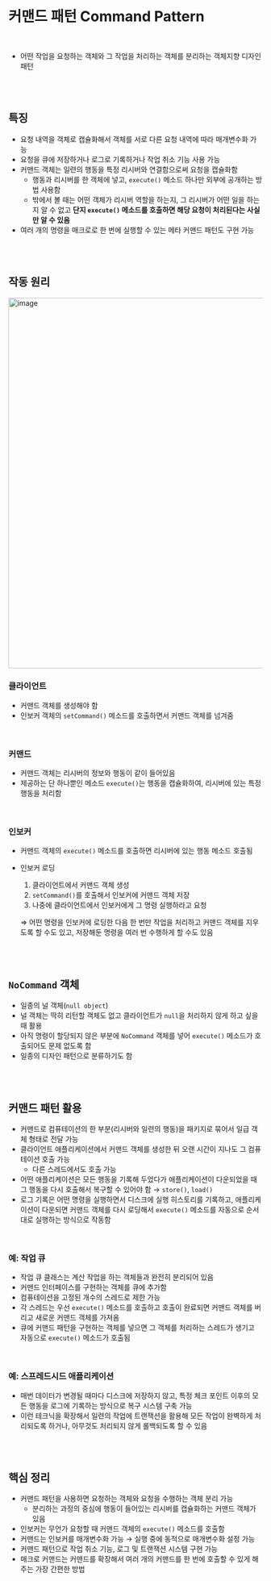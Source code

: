 # 커맨드 패턴 Command Pattern

<br>

- 어떤 작업을 요청하는 객체와 그 작업을 처리하는 객체를 분리하는 객체지향 디자인 패턴
    
<br><br>

## 특징

- 요청 내역을 객체로 캡슐화해서 객체를 서로 다른 요청 내역에 따라 매개변수화 가능
- 요청을 큐에 저장하거나 로그로 기록하거나 작업 취소 기능 사용 가능
- 커맨드 객체는 일련의 행동을 특정 리시버와 연결함으로써 요청을 캡슐화함
    - 행동과 리시버를 한 객체에 넣고, `execute()` 메소드 하나만 외부에 공개하는 방법 사용함
    - 밖에서 볼 때는 어떤 객체가 리시버 역할을 하는지, 그 리시버가 어떤 일을 하는지 알 수 없고 **단지 `execute()` 메소드를 호출하면 해당 요청이 처리된다는 사실만 알 수 있음**
- 여러 개의 명령을 매크로로 한 번에 실행할 수 있는 메타 커맨드 패턴도 구현 가능

<br><br>

## 작동 원리

<img width="735" alt="image" src="https://github.com/you-can-be-ace/headfirst-design-patterns/assets/141018558/52fae4dc-37b3-449c-ba45-a9158164fcf5">

<br>

### 클라이언트

- 커맨드 객체를 생성해야 함
- 인보커 객체의 `setCommand()` 메소드를 호출하면서 커맨드 객체를 넘겨줌

<br>

### 커맨드

- 커맨드 객체는 리시버의 정보와 행동이 같이 들어있음
- 제공하는 단 하나뿐인 메소드 `execute()`는 행동을 캡슐화하여, 리시버에 있는 특정 행동을 처리함

<br>

### 인보커

- 커맨드 객체의 `execute()` 메소드를 호출하면 리시버에 있는 행동 메소드 호출됨
- 인보커 로딩
    1. 클라이언트에서 커맨드 객체 생성
    2. `setCommand()`를 호출해서 인보커에 커맨드 객체 저장
    3. 나중에 클라이언트에서 인보커에게 그 명령 실행하라고 요청
    
    ⇒ 어떤 명령을 인보커에 로딩한 다음 한 번만 작업을 처리하고 커맨드 객체를 지우도록 할 수도 있고, 저장해둔 명령을 여러 번 수행하게 할 수도 있음

<br><br>

## `NoCommand` 객체

- 일종의 널 객체(`null object`)
- 널 객체는 딱히 리턴할 객체도 없고 클라이언트가 `null`을 처리하지 않게 하고 싶을 때 활용
- 아직 명령이 할당되지 않은 부분에 `NoCommand` 객체를 넣어 `execute()` 메소드가 호출되어도 문제 없도록 함
- 일종의 디자인 패턴으로 분류하기도 함

<br><br>

## 커맨드 패턴 활용

- 커맨드로 컴퓨테이션의 한 부분(리시버와 일련의 행동)을 패키지로 묶어서 일급 객체 형태로 전달 가능
- 클라이언트 애플리케이션에서 커맨드 객체를 생성한 뒤 오랜 시간이 지나도 그 컴퓨테이션 호출 가능
    - 다른 스레드에서도 호출 가능
- 어떤 애플리케이션은 모든 행동을 기록해 두었다가 애플리케이션이 다운되었을 때 그 행동을 다시 호출해서 복구할 수 있어야 함 → `store()`, `load()`
- 로그 기록은 어떤 명령을 실행하면서 디스크에 실행 히스토리를 기록하고, 애플리케이션이 다운되면 커맨드 객체를 다시 로딩해서 `execute()` 메소드를 자동으로 순서대로 실행하는 방식으로 작동함

<br>

### 예: 작업 큐

- 작업 큐 클래스는 계산 작업을 하는 객체들과 완전히 분리되어 있음
- 커맨드 인터페이스를 구현하는 객체를 큐에 추가함
- 컴퓨테이션을 고정된 개수의 스레드로 제한 가능
- 각 스레드는 우선 `execute()` 메소드를 호출하고 호출이 완료되면 커맨드 객체를 버리고 새로운 커맨드 객체를 가져옴
- 큐에 커맨드 패턴을 구현하는 객체를 넣으면 그 객체를 처리하는 스레드가 생기고 자동으로 `execute()` 메소드가 호출됨

<br>

### 예: 스프레드시드 애플리케이션

- 매번 데이터가 변경될 때마다 디스크에 저장하지 않고, 특정 체크 포인트 이후의 모든 행동을 로그에 기록하는 방식으로 복구 시스템 구축 가능
- 이런 테크닉을 확장해서 일련의 작업에 트랜잭션을 활용해 모든 작업이 완벽하게 처리되도록 하거나, 아무것도 처리되지 않게 롤백되도록 할 수 있음

<br><br>

## 핵심 정리

- 커맨드 패턴을 사용하면 요청하는 객체와 요청을 수행하는 객체 분리 가능
    - 분리하는 과정의 중심에 행동이 들어있는 리시버를 캡슐화하는 커맨드 객체가 있음
- 인보커는 무언가 요청할 때 커맨드 객체의 `execute()` 메소드를 호출함
- 커맨드는 인보커를 매개변수화 가능 → 실행 중에 동적으로 매개변수화 설정 가능
- 커맨드 패턴으로 작업 취소 기능, 로그 및 트랜잭션 시스템 구현 가능
- 매크로 커맨드는 커맨드를 확장해서 여러 개의 커맨드를 한 번에 호출할 수 있게 해주는 가장 간편한 방법
